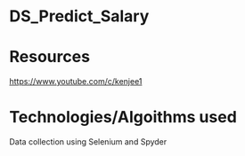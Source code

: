 # DS_Predict_Salary

# Resources 
   https://www.youtube.com/c/kenjee1
  
  
# Technologies/Algoithms used
  Data collection using Selenium and Spyder
  
 
